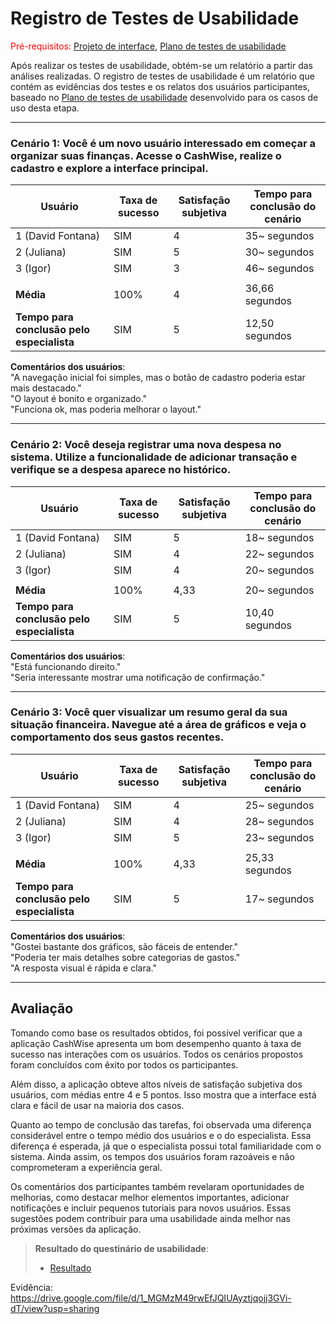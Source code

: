 # Registro de Testes de Usabilidade

<span style="color:red">Pré-requisitos: <a href="04-Projeto-interface.md"> Projeto de interface</a></span>, <a href="09-Plano-testes-usabilidade.md"> Plano de testes de usabilidade</a>

Após realizar os testes de usabilidade, obtém-se um relatório a partir das análises realizadas. O registro de testes de usabilidade é um relatório que contém as evidências dos testes e os relatos dos usuários participantes, baseado no <a href="09-Plano-testes-usabilidade.md">Plano de testes de usabilidade</a> desenvolvido para os casos de uso desta etapa.

---

### Cenário 1: Você é um novo usuário interessado em começar a organizar suas finanças. Acesse o CashWise, realize o cadastro e explore a interface principal.

| Usuário | Taxa de sucesso | Satisfação subjetiva | Tempo para conclusão do cenário |
|---------|-----------------|----------------------|---------------------------------|
| 1 (David Fontana)       | SIM             | 4                    | 35~ segundos                  |
| 2 (Juliana)       | SIM             | 5                    | 30~ segundos                  |
| 3 (Igor)       | SIM             | 3                    | 46~ segundos                  |
|         |                 |                      |                                 |
| **Média**     | 100%            | 4                | 36,66 segundos                  |
| **Tempo para conclusão pelo especialista** | SIM | 5 | 12,50 segundos |

**Comentários dos usuários**:  
"A navegação inicial foi simples, mas o botão de cadastro poderia estar mais destacado."  
"O layout é bonito e organizado."  
"Funciona ok, mas poderia melhorar o layout."

---

### Cenário 2: Você deseja registrar uma nova despesa no sistema. Utilize a funcionalidade de adicionar transação e verifique se a despesa aparece no histórico.

| Usuário | Taxa de sucesso | Satisfação subjetiva | Tempo para conclusão do cenário |
|---------|-----------------|----------------------|---------------------------------|
| 1 (David Fontana)      | SIM             | 5                    | 18~ segundos                  |
| 2 (Juliana)       | SIM             | 4                    | 22~ segundos                  |
| 3 (Igor)      | SIM             | 4                    | 20~ segundos                  |
|         |                 |                      |                                 |
| **Média**     | 100%            | 4,33                 | 20~ segundos                  |
| **Tempo para conclusão pelo especialista** | SIM | 5 | 10,40 segundos |

**Comentários dos usuários**:  
"Está funcionando direito."   
"Seria interessante mostrar uma notificação de confirmação."

---

### Cenário 3: Você quer visualizar um resumo geral da sua situação financeira. Navegue até a área de gráficos e veja o comportamento dos seus gastos recentes.

| Usuário | Taxa de sucesso | Satisfação subjetiva | Tempo para conclusão do cenário |
|---------|-----------------|----------------------|---------------------------------|
| 1 (David Fontana)       | SIM             | 4                    | 25~ segundos                  |
| 2 (Juliana)      | SIM             | 4                    | 28~ segundos                  |
| 3 (Igor)      | SIM             | 5                    | 23~ segundos                  |
|         |                 |                      |                                 |
| **Média**     | 100%            | 4,33                 | 25,33 segundos                  |
| **Tempo para conclusão pelo especialista** | SIM | 5 | 17~ segundos |

**Comentários dos usuários**:  
"Gostei bastante dos gráficos, são fáceis de entender."  
"Poderia ter mais detalhes sobre categorias de gastos."  
"A resposta visual é rápida e clara."

---

## Avaliação

Tomando como base os resultados obtidos, foi possível verificar que a aplicação CashWise apresenta um bom desempenho quanto à taxa de sucesso nas interações com os usuários. Todos os cenários propostos foram concluídos com êxito por todos os participantes.

Além disso, a aplicação obteve altos níveis de satisfação subjetiva dos usuários, com médias entre 4 e 5 pontos. Isso mostra que a interface está clara e fácil de usar na maioria dos casos.

Quanto ao tempo de conclusão das tarefas, foi observada uma diferença considerável entre o tempo médio dos usuários e o do especialista. Essa diferença é esperada, já que o especialista possui total familiaridade com o sistema. Ainda assim, os tempos dos usuários foram razoáveis e não comprometeram a experiência geral.

Os comentários dos participantes também revelaram oportunidades de melhorias, como destacar melhor elementos importantes, adicionar notificações e incluir pequenos tutoriais para novos usuários. Essas sugestões podem contribuir para uma usabilidade ainda melhor nas próximas versões da aplicação.

> **Resultado do questinário de usabilidade**:
> - [Resultado](https://docs.google.com/document/d/1AQ2N1kJTJhpivuA5flLjpJxeSHhIlo65HBB_wFXCN38/edit?usp=sharing)

Evidência: https://drive.google.com/file/d/1_MGMzM49rwEfJQIUAyztjqojj3GVi-dT/view?usp=sharing

